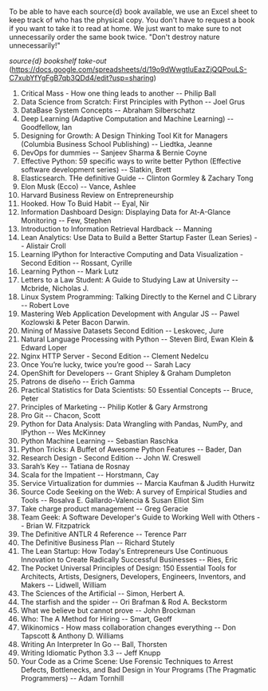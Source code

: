 To be able to have each source{d} book available, we use an Excel sheet to keep track of who has the physical copy. You don't have to request a book if you want to take it to read at home. We just want to make sure to not unnecessarily order the same book twice. "Don't destroy nature unnecessarily!"

*source{d} bookshelf take-out* (https://docs.google.com/spreadsheets/d/19o9dWwgtluEazZjQQPouLS-C7xubYfYgFgB7qb3QDd4/edit?usp=sharing)

1. Critical Mass - How one thing leads to another -- Philip Ball
1. Data Science from Scratch: First Principles with Python -- Joel Grus
1. DataBase System Concepts -- Abraham Silberschatz
1. Deep Learning (Adaptive Computation and Machine Learning) -- Goodfellow, Ian
1. Designing for Growth: A Design Thinking Tool Kit for Managers (Columbia Business School Publishing) -- Liedtka, Jeanne
1. DevOps for dummies -- Sanjeev Sharma & Bernie Coyne
1. Effective Python: 59 specific ways to write better Python (Effective software development series) -- Slatkin, Brett
1. Elasticsearch. THe definitive Guide -- Clinton Gormley & Zachary Tong
1. Elon Musk (Ecco) -- Vance, Ashlee
1. Harvard Business Review on Entrepreneurship
1. Hooked. How To Buid Habit -- Eyal, Nir
1. Information Dashboard Design: Displaying Data for At-A-Glance Monitoring -- Few, Stephen
1. Introduction to Information Retrieval Hardback -- Manning
1. Lean Analytics: Use Data to Build a Better Startup Faster (Lean Series) -- Alistair Croll
1. Learning IPython for Interactive Computing and Data Visualization - Second Edition -- Rossant, Cyrille
1. Learning Python -- Mark Lutz
1. Letters to a Law Student: A Guide to Studying Law at University -- Mcbride, Nicholas J.
1. Linux System Programming: Talking Directly to the Kernel and C Library -- Robert Love
1. Mastering Web Application Development with Angular JS -- Pawel Kozlowski & Peter Bacon Darwin.
1. Mining of Massive Datasets Second Edition -- Leskovec, Jure
1. Natural Language Processing with Python -- Steven Bird, Ewan Klein & Edward Loper
1. Nginx HTTP Server - Second Edition -- Clement Nedelcu
1. Once You’re lucky, twice you’re good -- Sarah Lacy
1. OpenShift for Developers -- Grant Shipley & Graham Dumpleton
1. Patrons de diseño -- Erich Gamma
1. Practical Statistics for Data Scientists: 50 Essential Concepts -- Bruce, Peter
1. Principles of Marketing -- Philip Kotler & Gary Armstrong
1. Pro Git -- Chacon, Scott
1. Python for Data Analysis: Data Wrangling with Pandas, NumPy, and IPython -- Wes McKinney
1. Python Machine Learning -- Sebastian Raschka
1. Python Tricks: A Buffet of Awesome Python Features -- Bader, Dan
1. Research Design - Second Edition -- John W. Creswell
1. Sarah’s Key -- Tatiana de Rosnay
1. Scala for the Impatient -- Horstmann, Cay
1. Service Virtualization for dummies -- Marcia Kaufman & Judith Hurwitz
1. Source Code Seeking on the Web: A survey of Empirical Studies and Tools -- Rosalva E. Gallardo-Valencia & Susan Elliot Sim
1. Take charge product management -- Greg Geracie
1. Team Geek: A Software Developer's Guide to Working Well with Others -- Brian W. Fitzpatrick
1. The Definitive ANTLR 4 Reference -- Terence Parr
1. The Definitive Business Plan -- Richard Stutely
1. The Lean Startup: How Today's Entrepreneurs Use Continuous Innovation to Create Radically Successful Businesses -- Ries, Eric
1. The Pocket Universal Principles of Design: 150 Essential Tools for Architects, Artists, Designers, Developers, Engineers, Inventors, and Makers -- Lidwell, William
1. The Sciences of the Artificial -- Simon, Herbert A.
1. The starfish and the spider -- Ori Brafman & Rod A. Beckstorm
1. What we believe but cannot prove -- John Brockman
1. Who: The A Method for Hiring -- Smart, Geoff
1. Wikinomics - How mass collaboration changes everything -- Don Tapscott & Anthony D. Williams
1. Writing An Interpreter In Go -- Ball, Thorsten
1. Writing Idiomatic Python 3.3 -- Jeff Knupp
1. Your Code as a Crime Scene: Use Forensic Techniques to Arrest Defects, Bottlenecks, and Bad Design in Your Programs (The Pragmatic Programmers) -- Adam Tornhill

